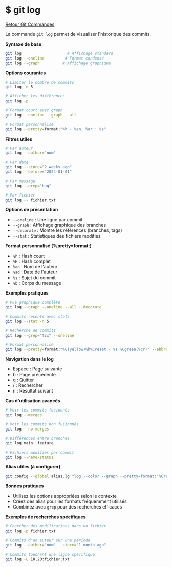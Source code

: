 # $ git log

[Retour Git Commandes](./git_commandes.md)

La commande `git log` permet de visualiser l'historique des commits.

**Syntaxe de base** 

```bash
git log                    # Affichage standard
git log --oneline         # Format condensé
git log --graph          # Affichage graphique
```

**Options courantes** 

```bash
# Limiter le nombre de commits
git log -n 5

# Afficher les différences
git log -p

# Format court avec graph
git log --oneline --graph --all

# Format personnalisé
git log --pretty=format:"%h - %an, %ar : %s"
```

**Filtres utiles** 

```bash
# Par auteur
git log --author="nom"

# Par date
git log --since="2 weeks ago"
git log --before="2024-01-01"

# Par message
git log --grep="bug"

# Par fichier
git log -- fichier.txt
```

**Options de présentation** 

- `--oneline` : Une ligne par commit
- `--graph` : Affichage graphique des branches
- `--decorate` : Montre les références (branches, tags)
- `--stat` : Statistiques des fichiers modifiés

**Format personnalisé (%pretty=format:)** 

- `%h` : Hash court
- `%H` : Hash complet
- `%an` : Nom de l'auteur
- `%ad` : Date de l'auteur
- `%s` : Sujet du commit
- `%b` : Corps du message

**Exemples pratiques** 

```bash
# Vue graphique complète
git log --graph --oneline --all --decorate

# Commits récents avec stats
git log --stat -n 5

# Recherche de commits
git log --grep="fix" --oneline

# Format personnalisé
git log --pretty=format:"%C(yellow)%h%Creset - %s %Cgreen(%cr)" --abbrev-commit
```

**Navigation dans le log** 

- Espace : Page suivante
- b : Page précédente
- q : Quitter
- / : Rechercher
- n : Résultat suivant

**Cas d'utilisation avancés** 

```bash
# Voir les commits fusionnés
git log --merges

# Voir les commits non fusionnés
git log --no-merges

# Différences entre branches
git log main..feature

# Fichiers modifiés par commit
git log --name-status
```

**Alias utiles (à configurer)** 

```bash
git config --global alias.lg "log --color --graph --pretty=format:'%Cred%h%Creset -%C(yellow)%d%Creset %s %Cgreen(%cr) %C(bold blue)<%an>%Creset' --abbrev-commit"
```

**Bonnes pratiques** 

- Utilisez les options appropriées selon le contexte
- Créez des alias pour les formats fréquemment utilisés
- Combinez avec `grep` pour des recherches efficaces

**Exemples de recherches spécifiques** 

```bash
# Chercher des modifications dans un fichier
git log -p fichier.txt

# Commits d'un auteur sur une période
git log --author="nom" --since="1 month ago"

# Commits touchant une ligne spécifique
git log -L 10,20:fichier.txt
```

